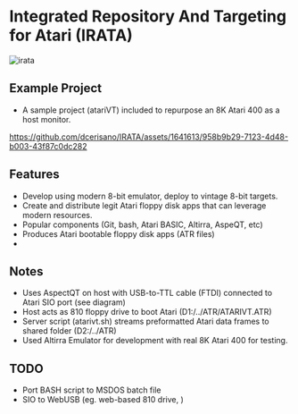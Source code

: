 # Integrated Repository And Targeting for Atari (IRATA)

![irata](https://github.com/dcerisano/IRATA/assets/1641613/37469582-07de-4a31-b626-396587d05414)

## Example Project 
- A sample project (atariVT) included to repurpose an 8K Atari 400 as a host monitor.
  
https://github.com/dcerisano/IRATA/assets/1641613/958b9b29-7123-4d48-b003-43f87c0dc282

## Features
- Develop using modern 8-bit emulator, deploy to vintage 8-bit targets.
- Create and distribute legit Atari floppy disk apps that can leverage modern resources.
- Popular components (Git, bash, Atari BASIC, Altirra, AspeQT, etc)
- Produces Atari bootable floppy disk apps (ATR files)
- 
## Notes
- Uses AspectQT on host with USB-to-TTL cable (FTDI) connected to Atari SIO port (see diagram)
- Host acts as 810 floppy drive to boot Atari (D1:/../ATR/ATARIVT.ATR)
- Server script (atarivt.sh) streams preformatted Atari data frames to shared folder (D2:/../ATR)
- Used Altirra Emulator for development with real 8K Atari 400 for testing.

## TODO
- Port BASH script to MSDOS batch file
- SIO to WebUSB (eg. web-based 810 drive, )

